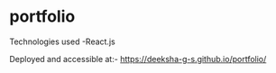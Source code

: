 # portfolio
Technologies used -React.js

Deployed and accessible at:-  https://deeksha-g-s.github.io/portfolio/
